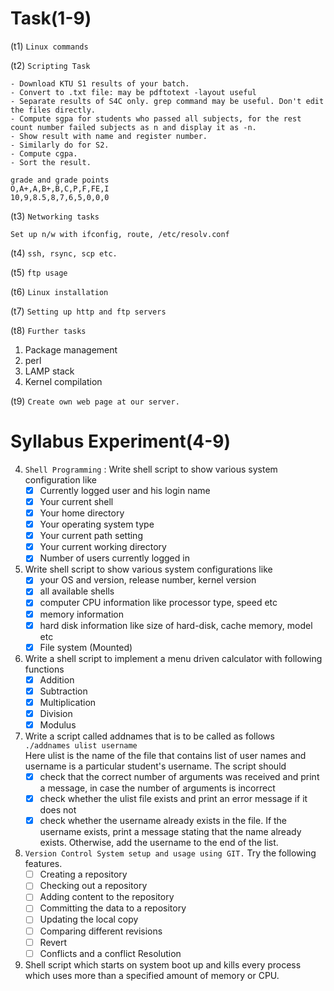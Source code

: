# Task(1-9)

(t1) `Linux commands`

(t2) `Scripting Task`
```
- Download KTU S1 results of your batch.
- Convert to .txt file: may be pdftotext -layout useful
- Separate results of S4C only. grep command may be useful. Don't edit the files directly.
- Compute sgpa for students who passed all subjects, for the rest count number failed subjects as n and display it as -n.
- Show result with name and register number.
- Similarly do for S2.
- Compute cgpa.
- Sort the result.

grade and grade points
O,A+,A,B+,B,C,P,F,FE,I
10,9,8.5,8,7,6,5,0,0,0
```
  
(t3) `Networking tasks`
```
Set up n/w with ifconfig, route, /etc/resolv.conf
```

(t4) `ssh, rsync, scp etc.`

(t5) `ftp usage`

(t6) `Linux installation`

(t7) `Setting up http and ftp servers`

(t8) `Further tasks`
1. Package management
2. perl
3. LAMP stack
4. Kernel compilation


(t9) `Create own web page at our server.`



# Syllabus Experiment(4-9)

4.  `Shell Programming` :  Write shell script to show various system configuration like 
      - [x]  Currently logged user and his login name 
      - [x]  Your current shell 
      - [x]  Your home directory 
      - [x]  Your operating system type 
      - [x]  Your current path setting 
      - [x]  Your current working directory 
      - [x]  Number of users currently logged in     

5.  Write shell script to show various system configurations like
      - [x]  your OS and version, release number, kernel version 
      - [x]  all available shells 
      - [x]  computer CPU information like processor type, speed etc 
      - [x]  memory information 
      - [x]  hard disk information like size of hard-disk, cache memory, model etc 
      - [x]  File system (Mounted)      

6. Write a shell script to implement a menu driven calculator with following functions
      - [x]  Addition 
      - [x]  Subtraction 
      - [x]  Multiplication 
      - [x]  Division 
      - [x]  Modulus 

7.  Write a script called addnames that is to be called as follows             
         ```./addnames ulist username ```   
      Here ulist is the name of the file that contains list of user names and username is a particular student's username. The script should 
      - [x]  check that the correct number of arguments was received and print a message, in case the number of arguments is incorrect 
      - [x]  check whether the ulist file exists and print an error message if it does not 
      - [x]  check  whether  the  username  already  exists  in  the  file.  If  the  username  exists,  print  a message stating that the name already exists. Otherwise, add the username to the end of the list.

8.  `Version Control System setup and usage using GIT.` Try the following features. 
       - [ ]  Creating a repository 
       - [ ]  Checking out a repository 
       - [ ]  Adding content to the repository 
       - [ ]  Committing the data to a repository 
       - [ ]  Updating the local copy 
       - [ ]  Comparing different revisions 
       - [ ]  Revert 
       - [ ]  Conflicts and a conflict Resolution 

9.  Shell script which starts on system boot up and kills every process which uses more than a specified amount of memory or CPU. 
